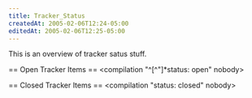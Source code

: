 ```yaml
---
title: Tracker_Status
createdAt: 2005-02-06T12:24-05:00
editedAt: 2005-02-06T12:25-05:00
---
```


This is an overview of tracker satus stuff.

== Open Tracker Items ==
<compilation "^[^"]*status: open" nobody>

== Closed Tracker Items ==
<compilation "status: closed" nobody>

